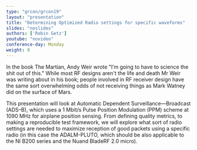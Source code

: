 ```yaml
---
type: "grcon/grcon19"
layout: "presentation"
title: "Determining Optimized Radio settings for specific waveforms"
slides: "noslides"
authors: ['Robin Getz']
youtube: "novideo"
conference-day: Monday
weight: 8
---
```

In the book The Martian, Andy Weir wrote "I’m going to have to science the shit out of this." While most RF designs aren't the life and death Mr Weir was writing about in his book; people involved in RF receiver design have the same sort overwhelming odds of not receiving things as Mark Watney did on the surface of Mars.

This presentation will look at Automatic Dependent Surveillance—Broadcast (ADS–B), which uses a  1 Mbit/s Pulse Position Modulation (PPM) scheme at 1090 MHz for airplane position sensing. From defining quality metrics, to making a reproducible test framework, we will explore what sort of radio settings are needed to maximize reception of good packets using a specific radio (in this case the ADALM-PLUTO, which should be also applicable to the NI B200 series and the Nuand BladeRF 2.0 micro).